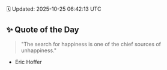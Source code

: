 🗓️ Updated: 2025-10-25 06:42:13 UTC

## ✨ Quote of the Day

> "The search for happiness is one of the chief sources of unhappiness."

- Eric Hoffer
